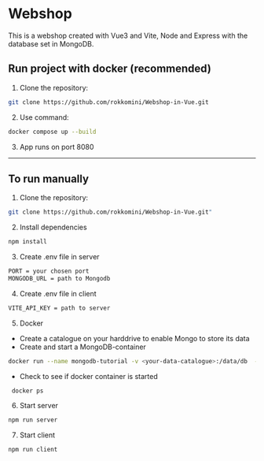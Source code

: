 # Webshop

This is a webshop created with Vue3 and Vite, Node and Express with the database set in MongoDB.

## Run project with docker (recommended)

1. Clone the repository:

```bash
git clone https://github.com/rokkomini/Webshop-in-Vue.git
```

2. Use command:

```bash
docker compose up --build
```

3. App runs on port 8080

----
## To run manually

1. Clone the repository:

```bash
git clone https://github.com/rokkomini/Webshop-in-Vue.git"
```
2. Install dependencies
```bash
npm install
```
3. Create .env file in server

```bash
PORT = your chosen port
MONGODB_URL = path to Mongodb
```

4. Create .env file in client

```bash
VITE_API_KEY = path to server
```

5. Docker
- Create a catalogue on your harddrive to enable Mongo to store its data
- Create and start a MongoDB-container
```bash
docker run --name mongodb-tutorial -v <your-data-catalogue>:/data/db  -p 27017:27017 -d mongo 
  ```
- Check to see if docker container is started
 ```bash
  docker ps
  ```
  
6. Start server 
  ```bash
  npm run server
  ```
7. Start client
  ```bash
  npm run client
  ```



